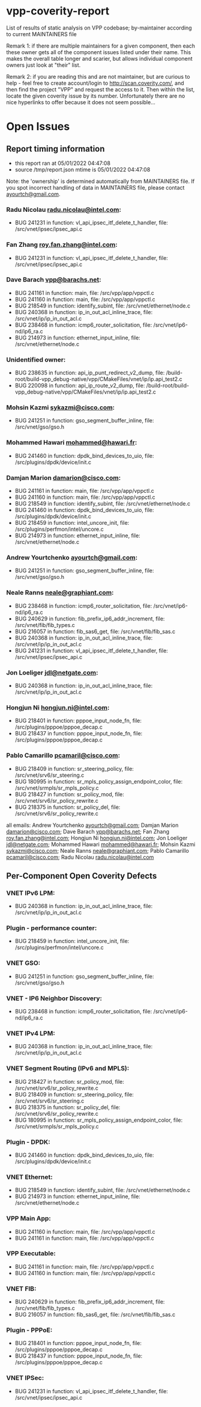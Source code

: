 # vpp-coverity-report
List of results of static analysis on VPP codebase; by-maintainer according to current MAINTAINERS file

Remark 1: if there are multiple maintainers for a given component, then each these owner gets all of the component issues
listed under their name.  This makes the overall table longer and scarier, but allows individual component owners just look
at "their" list.

Remark 2: if you are reading this and are not maintainer, but are curious to help - feel free to create account/login
to http://scan.coverity.com/, and then find the project "VPP" and request the access to it. Then within the list,
locate the given coverity issue by its number. Unfortunately there are no nice hyperlinks to offer because
it does not seem possible...

# Open Issues
## Report timing information
  * this report ran at 05/01/2022 04:47:08
  * source /tmp/report.json mtime is 05/01/2022 04:47:08

Note: the 'ownership' is determined automatically from MAINTAINERS file. If you spot incorrect handling of data in MAINTAINERS file, please contact ayourtch@gmail.com.

### Radu Nicolau <radu.nicolau@intel.com>:
  * BUG 241231 in function: vl_api_ipsec_itf_delete_t_handler, file: /src/vnet/ipsec/ipsec_api.c
### Fan Zhang <roy.fan.zhang@intel.com>:
  * BUG 241231 in function: vl_api_ipsec_itf_delete_t_handler, file: /src/vnet/ipsec/ipsec_api.c
### Dave Barach <vpp@barachs.net>:
  * BUG 241161 in function: main, file: /src/vpp/app/vppctl.c
  * BUG 241160 in function: main, file: /src/vpp/app/vppctl.c
  * BUG 218549 in function: identify_subint, file: /src/vnet/ethernet/node.c
  * BUG 240368 in function: ip_in_out_acl_inline_trace, file: /src/vnet/ip/ip_in_out_acl.c
  * BUG 238468 in function: icmp6_router_solicitation, file: /src/vnet/ip6-nd/ip6_ra.c
  * BUG 214973 in function: ethernet_input_inline, file: /src/vnet/ethernet/node.c
### Unidentified owner:
  * BUG 238635 in function: api_ip_punt_redirect_v2_dump, file: /build-root/build-vpp_debug-native/vpp/CMakeFiles/vnet/ip/ip.api_test2.c
  * BUG 220098 in function: api_ip_route_v2_dump, file: /build-root/build-vpp_debug-native/vpp/CMakeFiles/vnet/ip/ip.api_test2.c
### Mohsin Kazmi <sykazmi@cisco.com>:
  * BUG 241251 in function: gso_segment_buffer_inline, file: /src/vnet/gso/gso.h
### Mohammed Hawari <mohammed@hawari.fr>:
  * BUG 241460 in function: dpdk_bind_devices_to_uio, file: /src/plugins/dpdk/device/init.c
### Damjan Marion <damarion@cisco.com>:
  * BUG 241161 in function: main, file: /src/vpp/app/vppctl.c
  * BUG 241160 in function: main, file: /src/vpp/app/vppctl.c
  * BUG 218549 in function: identify_subint, file: /src/vnet/ethernet/node.c
  * BUG 241460 in function: dpdk_bind_devices_to_uio, file: /src/plugins/dpdk/device/init.c
  * BUG 218459 in function: intel_uncore_init, file: /src/plugins/perfmon/intel/uncore.c
  * BUG 214973 in function: ethernet_input_inline, file: /src/vnet/ethernet/node.c
### Andrew Yourtchenko <ayourtch@gmail.com>:
  * BUG 241251 in function: gso_segment_buffer_inline, file: /src/vnet/gso/gso.h
### Neale Ranns <neale@graphiant.com>:
  * BUG 238468 in function: icmp6_router_solicitation, file: /src/vnet/ip6-nd/ip6_ra.c
  * BUG 240629 in function: fib_prefix_ip6_addr_increment, file: /src/vnet/fib/fib_types.c
  * BUG 216057 in function: fib_sas6_get, file: /src/vnet/fib/fib_sas.c
  * BUG 240368 in function: ip_in_out_acl_inline_trace, file: /src/vnet/ip/ip_in_out_acl.c
  * BUG 241231 in function: vl_api_ipsec_itf_delete_t_handler, file: /src/vnet/ipsec/ipsec_api.c
### Jon Loeliger <jdl@netgate.com>:
  * BUG 240368 in function: ip_in_out_acl_inline_trace, file: /src/vnet/ip/ip_in_out_acl.c
### Hongjun Ni <hongjun.ni@intel.com>:
  * BUG 218401 in function: pppoe_input_node_fn, file: /src/plugins/pppoe/pppoe_decap.c
  * BUG 218437 in function: pppoe_input_node_fn, file: /src/plugins/pppoe/pppoe_decap.c
### Pablo Camarillo <pcamaril@cisco.com>:
  * BUG 218409 in function: sr_steering_policy, file: /src/vnet/srv6/sr_steering.c
  * BUG 180995 in function: sr_mpls_policy_assign_endpoint_color, file: /src/vnet/srmpls/sr_mpls_policy.c
  * BUG 218427 in function: sr_policy_mod, file: /src/vnet/srv6/sr_policy_rewrite.c
  * BUG 218375 in function: sr_policy_del, file: /src/vnet/srv6/sr_policy_rewrite.c


all emails: Andrew Yourtchenko <ayourtch@gmail.com>; Damjan Marion <damarion@cisco.com>; Dave Barach <vpp@barachs.net>; Fan Zhang <roy.fan.zhang@intel.com>; Hongjun Ni <hongjun.ni@intel.com>; Jon Loeliger <jdl@netgate.com>; Mohammed Hawari <mohammed@hawari.fr>; Mohsin Kazmi <sykazmi@cisco.com>; Neale Ranns <neale@graphiant.com>; Pablo Camarillo <pcamaril@cisco.com>; Radu Nicolau <radu.nicolau@intel.com>


## Per-Component Open Coverity Defects
### VNET IPv6 LPM:
  * BUG 240368 in function: ip_in_out_acl_inline_trace, file: /src/vnet/ip/ip_in_out_acl.c
### Plugin - performance counter:
  * BUG 218459 in function: intel_uncore_init, file: /src/plugins/perfmon/intel/uncore.c
### VNET GSO:
  * BUG 241251 in function: gso_segment_buffer_inline, file: /src/vnet/gso/gso.h
### VNET - IP6 Neighbor Discovery:
  * BUG 238468 in function: icmp6_router_solicitation, file: /src/vnet/ip6-nd/ip6_ra.c
### VNET IPv4 LPM:
  * BUG 240368 in function: ip_in_out_acl_inline_trace, file: /src/vnet/ip/ip_in_out_acl.c
### VNET Segment Routing (IPv6 and MPLS):
  * BUG 218427 in function: sr_policy_mod, file: /src/vnet/srv6/sr_policy_rewrite.c
  * BUG 218409 in function: sr_steering_policy, file: /src/vnet/srv6/sr_steering.c
  * BUG 218375 in function: sr_policy_del, file: /src/vnet/srv6/sr_policy_rewrite.c
  * BUG 180995 in function: sr_mpls_policy_assign_endpoint_color, file: /src/vnet/srmpls/sr_mpls_policy.c
### Plugin - DPDK:
  * BUG 241460 in function: dpdk_bind_devices_to_uio, file: /src/plugins/dpdk/device/init.c
### VNET Ethernet:
  * BUG 218549 in function: identify_subint, file: /src/vnet/ethernet/node.c
  * BUG 214973 in function: ethernet_input_inline, file: /src/vnet/ethernet/node.c
### VPP Main App:
  * BUG 241160 in function: main, file: /src/vpp/app/vppctl.c
  * BUG 241161 in function: main, file: /src/vpp/app/vppctl.c
### VPP Executable:
  * BUG 241161 in function: main, file: /src/vpp/app/vppctl.c
  * BUG 241160 in function: main, file: /src/vpp/app/vppctl.c
### VNET FIB:
  * BUG 240629 in function: fib_prefix_ip6_addr_increment, file: /src/vnet/fib/fib_types.c
  * BUG 216057 in function: fib_sas6_get, file: /src/vnet/fib/fib_sas.c
### Plugin - PPPoE:
  * BUG 218401 in function: pppoe_input_node_fn, file: /src/plugins/pppoe/pppoe_decap.c
  * BUG 218437 in function: pppoe_input_node_fn, file: /src/plugins/pppoe/pppoe_decap.c
### VNET IPSec:
  * BUG 241231 in function: vl_api_ipsec_itf_delete_t_handler, file: /src/vnet/ipsec/ipsec_api.c
